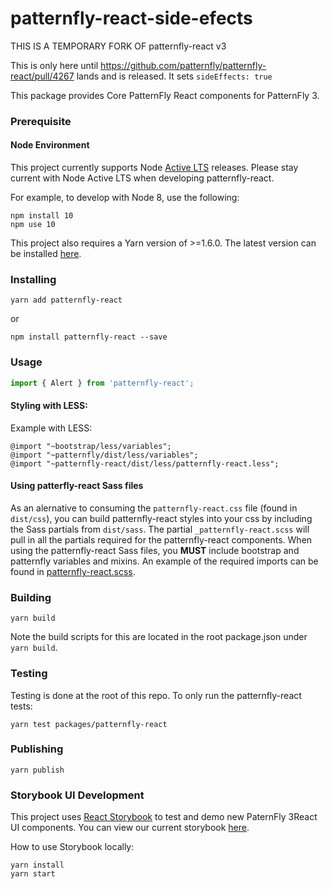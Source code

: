 # patternfly-react-side-efects

THIS IS A TEMPORARY FORK OF patternfly-react v3

This is only here until https://github.com/patternfly/patternfly-react/pull/4267 lands
and is released. It sets ```sideEffects: true```

This package provides Core PatternFly React components for PatternFly 3.

### Prerequisite

#### Node Environment

This project currently supports Node [Active LTS](https://github.com/nodejs/Release#release-schedule) releases. Please stay current with Node Active LTS when developing patternfly-react.

For example, to develop with Node 8, use the following:

```
npm install 10
npm use 10
```

This project also requires a Yarn version of >=1.6.0. The latest version can be installed [here](https://yarnpkg.com/).

### Installing

```
yarn add patternfly-react
```

or

```
npm install patternfly-react --save
```

### Usage

```javascript
import { Alert } from 'patternfly-react';
```

#### Styling with LESS:

Example with LESS:

```
@import "~bootstrap/less/variables";
@import "~patternfly/dist/less/variables";
@import "~patternfly-react/dist/less/patternfly-react.less";
```

#### Using patterfly-react Sass files

As an alernative to consuming the `patternfly-react.css` file (found in `dist/css`), you can build patternfly-react styles into your css by including the Sass partials from `dist/sass`. The partial `_patternfly-react.scss` will pull in all the partials required for the patternfly-react components. When using the patternfly-react Sass files, you **MUST** include bootstrap and patternfly variables and mixins. An example of the required imports can be found in [patternfly-react.scss](./packages/patternfly-3/patternfly-react/sass/patternfly-react.scss).

### Building

```
yarn build
```

Note the build scripts for this are located in the root package.json under `yarn build`.

### Testing

Testing is done at the root of this repo. To only run the patternfly-react tests:

```
yarn test packages/patternfly-react
```

### Publishing

```
yarn publish
```

### Storybook UI Development

This project uses [React Storybook](https://storybook.js.org/) to test and demo new PaternFly 3React UI components. You can view our current storybook [here](http://patternfly-react.surge.sh/).

How to use Storybook locally:

```
yarn install
yarn start
```
